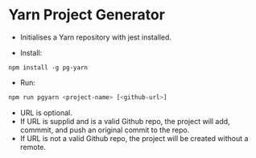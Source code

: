 # Yarn Project Generator

- Initialises a Yarn repository with jest installed.

- Install:

```
npm install -g pg-yarn
```

- Run:

```bash
npm run pgyarn <project-name> [<github-url>]
```

- URL is optional.
- If URL is supplid and is a valid Github repo, the project will add, commmit, and push an original commit to the repo.
- If URL is not a valid Github repo, the project will be created without a remote.
